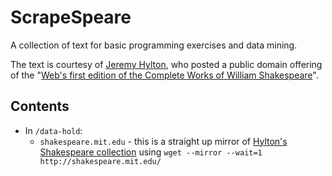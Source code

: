 # ScrapeSpeare

A collection of text for basic programming exercises and data mining.

The text is courtesy of [Jeremy Hylton](https://www.python.org/~jeremy/), who posted a public domain offering of the "[Web's first edition of the Complete Works of William Shakespeare](http://shakespeare.mit.edu/)".


## Contents

- In `/data-hold`:
  + `shakespeare.mit.edu` - this is a straight up mirror of [Hylton's Shakespeare collection](http://shakespeare.mit.edu/) using `wget --mirror --wait=1 http://shakespeare.mit.edu/`
